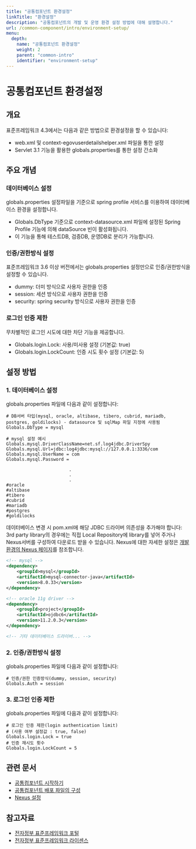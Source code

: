 ```yaml
---
title: "공통컴포넌트 환경설정"
linkTitle: "환경설정"
description: "공통컴포넌트의 개발 및 운영 환경 설정 방법에 대해 설명합니다."
url: /common-component/intro/environment-setup/
menu:
  depth:
    name: "공통컴포넌트 환경설정"
    weight: 2
    parent: "common-intro"
    identifier: "environment-setup"
---
```

# 공통컴포넌트 환경설정

## 개요

표준프레임워크 4.3에서는 다음과 같은 방법으로 환경설정을 할 수 있습니다:

- web.xml 및 context-egovuserdetailshelper.xml 파일을 통한 설정
- Servlet 3.1 기능을 활용한 globals.properties를 통한 설정 간소화

## 주요 개념

### 데이터베이스 설정

globals.properties 설정파일을 기준으로 spring profile 서비스를 이용하여 데이터베이스 환경을 설정합니다.

- Globals.DbType 기준으로 context-datasource.xml 파일에 설정된 Spring Profile 기능에 의해 dataSource 빈이 활성화됩니다.
- 이 기능을 통해 테스트DB, 검증DB, 운영DB로 분리가 가능합니다.

### 인증/권한방식 설정

표준프레임워크 3.6 이상 버전에서는 globals.properties 설정만으로 인증/권한방식을 설정할 수 있습니다.

- dummy: 더미 방식으로 사용자 권한을 인증
- session: 세션 방식으로 사용자 권한을 인증
- security: spring security 방식으로 사용자 권한을 인증

### 로그인 인증 제한

무차별적인 로그인 시도에 대한 차단 기능을 제공합니다.

- Globals.login.Lock: 사용/미사용 설정 (기본값: true)
- Globals.login.LockCount: 인증 시도 횟수 설정 (기본값: 5)

## 설정 방법

### 1. 데이터베이스 설정

globals.properties 파일에 다음과 같이 설정합니다:

```properties
# DB서버 타입(mysql, oracle, altibase, tibero, cubrid, mariadb, postgres, goldilocks) - datasource 및 sqlMap 파일 지정에 사용됨
Globals.DbType = mysql

# mysql 설정 예시
Globals.mysql.DriverClassName=net.sf.log4jdbc.DriverSpy
Globals.mysql.Url=jdbc:log4jdbc:mysql://127.0.0.1:3336/com
Globals.mysql.UserName = com
Globals.mysql.Password = 
 
                        .
                        .
                        .
#oracle
#altibase
#tibero
#cubrid
#mariadb
#postgres
#goldilocks
```

데이터베이스 변경 시 pom.xml에 해당 JDBC 드라이버 의존성을 추가해야 합니다:
3rd party library의 경우에는 직접 Local Repository에 library를 넣어 주거나 Nexus서버를 구성하여 다운로드 받을 수 있습니다. Nexus에 대한 자세한 설정은 [개발환경의 Nexus 페이지](/egovframe-development/deployment-tool/nexus)를 참조합니다.

```xml
<!-- mysql -->
<dependency>
    <groupId>mysql</groupId>
    <artifactId>mysql-connector-java</artifactId>
    <version>8.0.33</version>
</dependency>

<!-- oracle 11g driver -->
<dependency>
    <groupId>project</groupId>
    <artifactId>ojdbc6</artifactId>
    <version>11.2.0.3</version>
</dependency>

<!-- 기타 데이터베이스 드라이버... -->
```

### 2. 인증/권한방식 설정

globals.properties 파일에 다음과 같이 설정합니다:

```properties
# 인증/권한 인증방식(dummy, session, security)
Globals.Auth = session
```

### 3. 로그인 인증 제한

globals.properties 파일에 다음과 같이 설정합니다:

```properties
# 로그인 인증 제한(login authentication limit)
# (사용 여부 설정값 : true, false)
Globals.login.Lock = true
# 인증 재시도 횟수
Globals.login.LockCount = 5
```

## 관련 문서

- [공통컴포넌트 시작하기](/common-component/intro/getting-started)
- [공통컴포넌트 배포 파일의 구성](/common-component/intro/deployment-structure)
- [Nexus 설정](/egovframe-development/deployment-tool/nexus)

## 참고자료

- [전자정부 표준프레임워크 포털](https://www.egovframe.go.kr)
- [전자정부 표준프레임워크 라이센스](https://www.egovframe.go.kr/wiki/doku.php?id=egovframework:license)